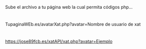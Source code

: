 Sube el archivo a tu página web la cual permita códigos php...
#
TupaginaWEb.es/avatarXat.php?avatar=Nombre de usuario de xat
#
https://jose89fcb.es/xatAPI/xat.php?avatar=Ejemplo
